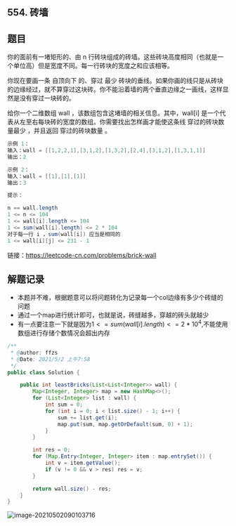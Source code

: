 ## 554. 砖墙

## 题目

你的面前有一堵矩形的、由 n 行砖块组成的砖墙。这些砖块高度相同（也就是一个单位高）但是宽度不同。每一行砖块的宽度之和应该相等。

你现在要画一条 自顶向下 的、穿过 最少 砖块的垂线。如果你画的线只是从砖块的边缘经过，就不算穿过这块砖。你不能沿着墙的两个垂直边缘之一画线，这样显然是没有穿过一块砖的。

给你一个二维数组 wall ，该数组包含这堵墙的相关信息。其中，wall[i] 是一个代表从左至右每块砖的宽度的数组。你需要找出怎样画才能使这条线 穿过的砖块数量最少 ，并且返回 穿过的砖块数量 。

 

```java
示例 1：
输入：wall = [[1,2,2,1],[3,1,2],[1,3,2],[2,4],[3,1,2],[1,3,1,1]]
输出：2

示例 2：
输入：wall = [[1],[1],[1]]
输出：3
```



```java
提示：

n == wall.length
1 <= n <= 104
1 <= wall[i].length <= 104
1 <= sum(wall[i].length) <= 2 * 104
对于每一行 i ，sum(wall[i]) 应当是相同的
1 <= wall[i][j] <= 231 - 1
```


链接：https://leetcode-cn.com/problems/brick-wall

## 解题记录

+ 本题并不难，根据题意可以将问题转化为记录每一个col边缘有多少个砖缝的问题
+ 通过一个map进行统计即可，也就是说，砖缝越多，穿越的砖头就越少
+ 有一点要注意一下就是因为$1 <= sum(wall[i].length) <= 2 * 10^4$,不能使用数组进行存储个数情况会超出内存

```java
/**
 * @author: ffzs
 * @Date: 2021/5/2 上午7:58
 */
public class Solution {

    public int leastBricks(List<List<Integer>> wall) {
        Map<Integer, Integer> map = new HashMap<>();
        for (List<Integer> list : wall) {
            int sum = 0;
            for (int i = 0; i < list.size() - 1; i++) {
                sum += list.get(i);
                map.put(sum, map.getOrDefault(sum, 0) + 1);
            }
        }

        int res = 0;
        for (Map.Entry<Integer, Integer> item : map.entrySet()) {
            int v = item.getValue();
            if (v != 0 && v > res) res = v;
        }

        return wall.size() - res;
    }
}
```

![image-20210502090103716](https://gitee.com/ffzs/picture_go/raw/master/img/image-20210502090103716.png)